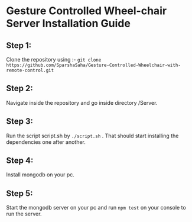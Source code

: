 # Gesture Controlled Wheel-chair Server Installation Guide

## Step 1:
Clone the repository using :- 
`git clone https://github.com/SparshaSaha/Gesture-Controlled-Wheelchair-with-remote-control.git`

## Step 2:
Navigate inside the repository and go inside directory /Server.

## Step 3:
Run the script script.sh by `./script.sh` . That should start installing the dependencies one after another.

## Step 4:
Install mongodb on your pc.

## Step 5:
Start the mongodb server on your pc and run `npm test` on your console to run the server.
